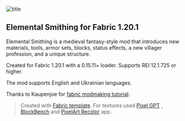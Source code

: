 ![title](https://github.com/ukrounay/elemental-smithing/wiki/images/header.png)

## Elemental Smithing for Fabric 1.20.1

Elemental Smithing is a medieval fantasy-style mod that introduces new materials, tools, armor sets, blocks, status effects, a new villager profession, and a unique structure.  

Created for Fabric 1.20.1 with a 0.15.11+ loader. Supports REI 12.1.725 or higher.  

The mod supports English and Ukrainian languages.


Thanks to Kaupenjoe for [fabric modmaking tutorial](https://github.com/Tutorials-By-Kaupenjoe/Fabric-Tutorial-1.20.X).
> Created with [Fabric template](https://fabricmc.net/develop/template/).
> For textures used [Pixel GPT](https://deep-pixels.com/) , [BlockBench](https://www.blockbench.net/) and [PixelArt Recolor](https://virtualzer0.github.io/PixelArtRecolor/) app.
